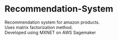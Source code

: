 # Recommendation-System
Recommendation system for amazon products.</br>
Uses matrix factorization method.</br>
Developed using MXNET on AWS Sagemaker
